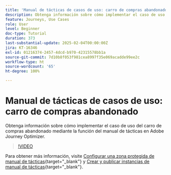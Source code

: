 ```yaml
---
title: 'Manual de tácticas de casos de uso: carro de compras abandonado'
description: Obtenga información sobre cómo implementar el caso de uso del carro de compras abandonado mediante la función del manual de tácticas en Adobe Journey Optimizer (AJO).
feature: Journeys, Use Cases
role: User
level: Beginner
doc-type: Tutorial
duration: 373
last-substantial-update: 2025-02-04T00:00:00Z
jira: KT-16346
exl-id: 01216374-2457-4dcd-b970-42315578bb1a
source-git-commit: 7d10b8f053f981cea8997f35e069acadde99ee2c
workflow-type: ht
source-wordcount: '65'
ht-degree: 100%

---
```


# Manual de tácticas de casos de uso: carro de compras abandonado

Obtenga información sobre cómo implementar el caso de uso del carro de compras abandonado mediante la función del manual de tácticas en Adobe Journey Optimizer.

>[!VIDEO](https://video.tv.adobe.com/v/3443964/?learn=on&enablevpops)

Para obtener más información, visite [Configurar una zona protegida de manual de tácticas](https://experienceleague.adobe.com/es/docs/platform-learn/tutorials/use-case-playbooks/configure-a-playbook-sandbox){target="_blank"} y [Crear y publicar instancias de manual de tácticas](https://experienceleague.adobe.com/es/docs/platform-learn/tutorials/use-case-playbooks/create-and-publish-a-playbook-instance){target="_blank"}.
